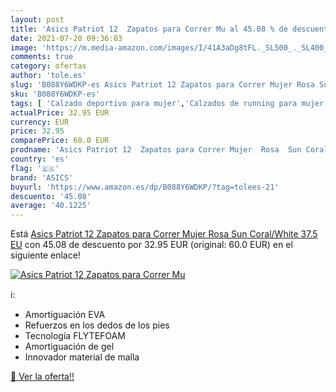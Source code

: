 ```yaml
---
layout: post
title: 'Asics Patriot 12  Zapatos para Correr Mu al 45.08 % de descuento'
date: 2021-07-20 09:36:03
image: 'https://m.media-amazon.com/images/I/41A3aDg8tFL._SL500_._SL400_.jpg'
comments: true
category: ofertas
author: 'tole.es'
slug: 'B088Y6WDKP-es Asics Patriot 12 Zapatos para Correr Mujer Rosa Sun...'
sku: 'B088Y6WDKP-es'
tags: [ 'Calzado deportivo para mujer','Calzados de running para mujer','Calzados para correr en asfalto para mujer','Zapatillas y calzado deportivo para mujer','Zapatos','Zapatos para mujer','Zapatos y complementos','asics','zapatos', ]
actualPrice: 32.95 EUR
currency: EUR
price: 32.95
comparePrice: 60.0 EUR
prodname: 'Asics Patriot 12  Zapatos para Correr Mujer  Rosa  Sun Coral/White   37.5 EU'
country: 'es'
flag: '🇪🇸'
brand: 'ASICS'
buyurl: 'https://www.amazon.es/dp/B088Y6WDKP/?tag=tolees-21'
descuento: '45.08'
average: '40.1225'
---
```


Está [Asics Patriot 12  Zapatos para Correr Mujer  Rosa  Sun Coral/White   37.5 EU](https://www.amazon.es/dp/B088Y6WDKP/?tag=tolees-21) con 45.08 de descuento por 32.95 EUR (original: 60.0 EUR) en el siguiente enlace!

[![Asics Patriot 12  Zapatos para Correr Mu](https://m.media-amazon.com/images/I/41A3aDg8tFL._SL500_._SL400_.jpg)](https://www.amazon.es/dp/B088Y6WDKP/?tag=tolees-21)

ℹ️:

- Amortiguación EVA
- Refuerzos en los dedos de los pies
- Tecnología FLYTEFOAM
- Amortiguación de gel
- Innovador material de malla

[🛒 Ver la oferta!!](https://www.amazon.es/dp/B088Y6WDKP/?tag=tolees-21)
